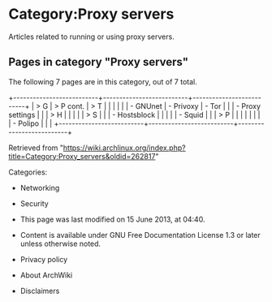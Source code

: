 Category:Proxy servers
======================

Articles related to running or using proxy servers.

Pages in category "Proxy servers"
---------------------------------

The following 7 pages are in this category, out of 7 total.

+--------------------------+--------------------------+--------------------------+
| > G                      | > P cont.                | > T                      |
|                          |                          |                          |
| -   GNUnet               | -   Privoxy              | -   Tor                  |
|                          | -   Proxy settings       |                          |
| > H                      |                          |                          |
|                          | > S                      |                          |
| -   Hostsblock           |                          |                          |
|                          | -   Squid                |                          |
| > P                      |                          |                          |
|                          |                          |                          |
| -   Polipo               |                          |                          |
+--------------------------+--------------------------+--------------------------+

Retrieved from
"https://wiki.archlinux.org/index.php?title=Category:Proxy_servers&oldid=262817"

Categories:

-   Networking
-   Security

-   This page was last modified on 15 June 2013, at 04:40.
-   Content is available under GNU Free Documentation License 1.3 or
    later unless otherwise noted.
-   Privacy policy
-   About ArchWiki
-   Disclaimers
